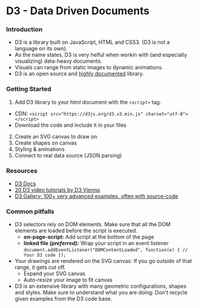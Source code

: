 # D3 - Data Driven Documents

### Introduction
* D3 is a library built on JavaScript, HTML and CSS3. (D3 is not a language on its own).
* As the name states, D3 is very helful when workin with (and especially visualizing) data-heavy documents.
* Visuals can range from static images to dynamic animations.
* D3 is an open source and [highly documented](https://d3js.org/) library.

### Getting Started
1. Add D3 library to your html document with the `<script>` tag.
  * CDN: `<script src="https://d3js.org/d3.v3.min.js" charset="utf-8"></script>`
  * Download the code and include it in your files
2. Create an SVG canvas to draw on
3. Create shapes on canvas
4. Styling & animations
5. Connect to real data source (JSON parsing)

### Resources
* [D3 Docs](https://github.com/d3/d3/wiki)
* [20 D3 video tutorials by D3 Vienno](https://www.youtube.com/playlist?list=PL6il2r9i3BqH9PmbOf5wA5E1wOG3FT22p)
* [D3 Gallery: 100+ very advanced examples, often with source-code](https://github.com/d3/d3/wiki/Gallery)

### Common pitfalls
* D3 selectors rely on DOM elements. Make sure that all the DOM elements are loaded before the script is executed.
  * __on-page-script:__ Add script at the bottom of the page
  * __linked file _(preferred)_:__ Wrap your script in an event listener
    ``document.addEventListener("DOMContentLoaded", function(e) { // Your D3 code });``
* Your drawings are rendered on the SVG canvas: If you go outside of that range, it gets cut off.
  * Expand your SVG canvas
  * Auto-resize your image to fit canvas
* D3 is an extensive library with many geometric configurations, shapes and styles. Make sure to understand what you are doing: Don't recycle given examples from the D3 code base.